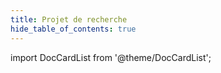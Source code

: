 ```yaml
---
title: Projet de recherche
hide_table_of_contents: true
---
```


import DocCardList from '@theme/DocCardList';

<DocCardList />